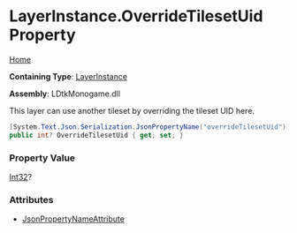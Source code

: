 # LayerInstance\.OverrideTilesetUid Property

[Home](../../../README.md)

**Containing Type**: [LayerInstance](../README.md)

**Assembly**: LDtkMonogame\.dll

  
This layer can use another tileset by overriding the tileset UID here\.

```csharp
[System.Text.Json.Serialization.JsonPropertyName("overrideTilesetUid")]
public int? OverrideTilesetUid { get; set; }
```

### Property Value

[Int32](https://docs.microsoft.com/en-us/dotnet/api/system.int32)?

### Attributes

* [JsonPropertyNameAttribute](https://docs.microsoft.com/en-us/dotnet/api/system.text.json.serialization.jsonpropertynameattribute)


